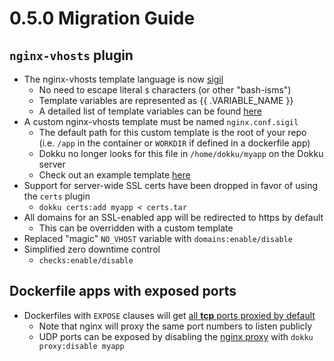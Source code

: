 # 0.5.0 Migration Guide

## `nginx-vhosts` plugin

- The nginx-vhosts template language is now [sigil](https://github.com/gliderlabs/sigil)
  - No need to escape literal `$` characters (or other "bash-isms")
  - Template variables are represented as {{ .VARIABLE_NAME }}
  - A detailed list of template variables can be found [here](/docs/configuration/nginx.md#available-template-variables)
- A custom nginx-vhosts template must be named `nginx.conf.sigil`
  - The default path for this custom template is the root of your repo (i.e. `/app` in the container or `WORKDIR` if defined in a dockerfile app)
  - Dokku no longer looks for this file in `/home/dokku/myapp` on the Dokku server
  - Check out an example template [here](/docs/configuration/nginx.md)
- Support for server-wide SSL certs have been dropped in favor of using the `certs` plugin
  - `dokku certs:add myapp < certs.tar`
- All domains for an SSL-enabled app will be redirected to https by default
  - This can be overridden with a custom template
- Replaced "magic" `NO_VHOST` variable with `domains:enable/disable`
- Simplified zero downtime control
  - `checks:enable/disable`

## Dockerfile apps with exposed ports

- Dockerfiles with `EXPOSE` clauses will get [all **tcp** ports proxied by default](/docs/deployment/methods/dockerfiles.md#exposed-ports)
  - Note that nginx will proxy the same port numbers to listen publicly
  - UDP ports can be exposed by disabling the [nginx proxy](/docs/advanced-usage/proxy-management.md) with `dokku proxy:disable myapp`
